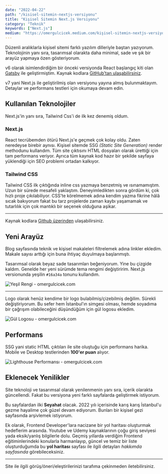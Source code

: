 ```yaml
---
date: "2022-04-22"
path: "/kisisel-sitemin-nextjs-versiyonu"
title: "Kişisel Sitemin Next.js Versiyonu"
category: "Teknik"
keywords: ["Next.js"]
medium: "https://omergulcicek.medium.com/kişisel-sitemin-nextjs-versiyonu-898ade092187"
---
```


Düzenli aralıklarla kişisel sitemi farklı yazılım dilleriyle baştan yazıyorum. Teknolojinin yanı sıra, tasarımsal olarakta daha minimal, sade ve şık bir arayüz yapmaya özen gösteriyorum.

v6 olarak isimlendirdiğim bir önceki versiyonda React başlangıç kiti olan <a href="https://www.gatsbyjs.com/" rel="noopener noreferrer" target="_blank">Gatsby</a> ile geliştirmiştim. Kaynak kodlara <a href="https://github.com/omergulcicek/omergulcicek.com-old-versions/tree/main/v6" rel="noopener noreferrer" target="_blank">GitHub'tan ulaşabilirsiniz</a>.

v7 yani Next.js ile geliştirilmiş olan versiyonu yayına almış bulunmaktayım. Detaylar ve performans testleri için okumaya devam edin.

## Kullanılan Teknolojiler

Next.js'in yanı sıra, Tailwind Css'i de ilk kez denemiş oldum.

### Next.js

React tecrübemden ötürü Next.js'e geçmek çok kolay oldu. Zaten neredeyse birebir aynısı. Kişisel sitemde SSG _(Static Site Generation)_ render methodunu kullandım. Tüm site çıktısını HTML dosyaları olarak ürettiği için tam performans veriyor. Ayrıca tüm kaynak kod hazır bir şekilde sayfaya yüklendiği için SEO problemi ortadan kalkıyor.

### Tailwind CSS

Tailwind CSS ilk çıktığında inline css yazmaya benzetmiş ve ısınamamıştım. Uzun bir sürede mesafeli yaklaştım. Deneyimledikten sonra gördüm ki, çok hızlı proje çıkılabiliyor. CSS'te körelmemek adına kendim yazma fikrine hâlâ sıcak bakıyorum fakat bu tarz projelerde zaman kaybı yaşamamak ve tutarlılık için çok mantıklı bir seçenek olduğuna aşikar.

---

Kaynak kodlara <a href="https://github.com/omergulcicek/omergulcicek.com" rel="noopener noreferrer" target="_blank">Github üzerinden</a> ulaşabilirsiniz.

## Yeni Arayüz

Blog sayfasında teknik ve kişisel makaleleri filtrelemek adına linkler ekledim. Makale sayısı arttığı için buna ihtiyaç duyulmaya başlanmıştı.

Tasarımsal olarak beyaz sade tasarımları beğeniyorum. Yine bu çizgide kaldım. Genelde her yeni sürümde tema rengimi değiştiririm. Next.js versionunda yeşilin `#16a34a` tonunu kullandım.

![Yeşil Rengi - omergulcicek.com](/img/blog/2022-04-22/renk.png)

---

Logo olarak henüz kendime bir logo bulabilmiş/çizebilmiş değilim. Sürekli değiştiriyorum. Bu sefer hem İstanbul'ın simgesi olması, hemde soyadıma bir çağrışım olabileceğini düşündüğüm için gül logosu ekledim.

![Gül Logosu - omergulcicek.com](/img/blog/2022-04-22/logo.png)

## Performans

SSG yani static HTML çıktıları ile site oluştuğu için performans harika. Mobile ve Desktop testlerinden **100'er puan** alıyor.

![Lighthouse Performansı - omergulcicek.com](/img/blog/2022-04-22/performans.png)

## Eklenecek Yenilikler

Site teknoloji ve tasarımsal olarak yenilenmenin yanı sıra, içerik olarakta güncellendi. Fakat bu versiyona yeni farklı sayfalarda geliştirmek istiyorum.

Bu sayfalardan ilki **Seyahat** olacak. 2022 yılı içerisinde karış karış İstanbul'u gezme hayalime çok güzel devam ediyorum. Bunları bir kişisel gezi sayfasında arşivlemek istiyorum.

Ek olarak, Frontend Developer'lara nacizane bir yol haritası oluşturmak hedeflerim arasında. Youtube ve Udemy kaynaklarının çoğu giriş seviyesi yada eksik/yanlış bilgilerle dolu. Geçmiş yıllarda verdiğim Frontend eğitiminlerindeki konularla harmanlayıp, güncel ve temiz bir liste oluşturduğumda bu **yol haritası** sayfası ile ilgili detayları _hakkımda sayfasında_ görebileceksiniz.

---

Site ile ilgili görüş/öneri/eleştirilerinizi tarafıma çekinmeden iletebilirsiniz.
